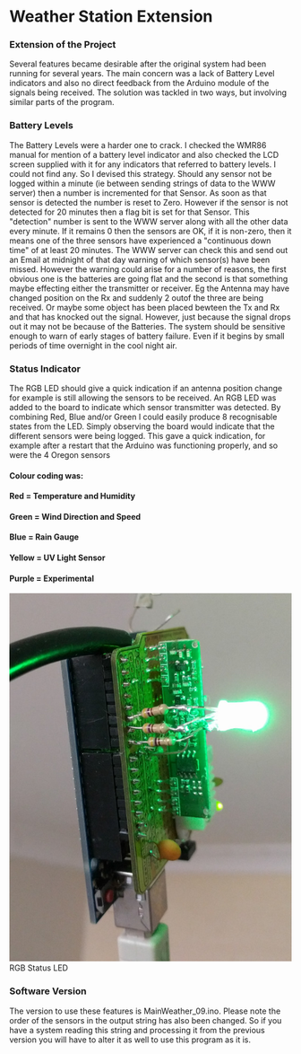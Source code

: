 Weather Station Extension
=========================  
### Extension of the Project
Several features became desirable after the original system had been running for several years.
The main concern was a lack of Battery Level indicators and also no direct feedback from the Arduino module
of the signals being received. The solution was tackled in two ways, but involving similar parts of the program.

### Battery Levels

The Battery Levels were a harder one to crack.  I checked the WMR86 manual for mention of a battery level indicator and also checked the LCD screen supplied with it for any indicators that referred to battery levels.
I could not find any.  So I devised this strategy.  Should any sensor not be logged within a minute (ie between sending strings of data to the WWW server) then a number is incremented for that Sensor.  As soon as that
sensor is detected the number is reset to Zero.  However if the sensor is not detected for 20 minutes then a flag bit is set for that Sensor.  This "detection" number is sent to the WWW server along with all the other
data every minute.  If it remains 0 then the sensors are OK, if it is non-zero, then it means one of the three sensors have experienced a "continuous down time" of at least 20 minutes.  The WWW server can check this and send out an Email
at midnight of that day warning of which sensor(s) have been missed.  However the warning could arise for a number of reasons, the first obvious one is the batteries are going flat and the second is that something maybe
effecting either the transmitter or receiver.  Eg the Antenna may have changed position on the Rx and suddenly 2 outof the three are being received.  Or maybe some object has been placed bewteen the Tx and Rx and
that has knocked out the signal. However, just because the signal drops out it may not be because of the Batteries. The system should be sensitive enough to warn of early stages of battery failure.  Even if it begins by 
small periods of time overnight in the cool night air.  

### Status Indicator
  The RGB LED should give a quick indication if an antenna position change for example is still allowing the sensors to be received.
  An RGB LED was added to the board to indicate which sensor transmitter was detected.  By combining Red, Blue and/or Green I could easily produce 8 recognisable states from the LED.
  Simply observing the board would indicate that the different sensors were being logged.  This gave a quick indication, for example after a restart that the Arduino was functioning properly,
  and so were the 4 Oregon sensors
#### Colour coding was:
#### Red = Temperature and Humidity
#### Green = Wind Direction and Speed
#### Blue = Rain Gauge
#### Yellow = UV Light Sensor
#### Purple = Experimental

![alt text](images/RGB_Status.jpg?raw=true "RGB Status LED") RGB Status LED


### Software Version

The version to use these features is MainWeather_09.ino.  Please note the order of the sensors in the output string has also been changed.  So if you have a system reading this string and processing it from the previous version
you will have to alter it as well to use this program as it is.



